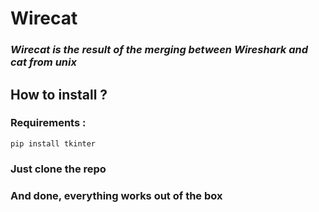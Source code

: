 # **Wirecat** 

### *Wirecat is the result of the merging between **Wireshark** and **cat** from unix*
## How to install ?
### Requirements :

```
pip install tkinter 
```
### Just clone the repo

### And done, everything works out of the box